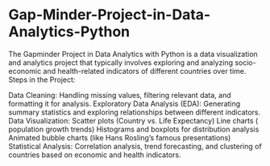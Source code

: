 # Gap-Minder-Project-in-Data-Analytics-Python
The Gapminder Project in Data Analytics with Python is a data visualization and analytics project that typically involves exploring and analyzing socio-economic and health-related indicators of different countries over time.
Steps in the Project:

Data Cleaning: Handling missing values, filtering relevant data, and formatting it for analysis.
Exploratory Data Analysis (EDA): Generating summary statistics and exploring relationships between different indicators.
Data Visualization:
Scatter plots (Country vs. Life Expectancy)
Line charts ( population growth trends)
Histograms and boxplots for distribution analysis
Animated bubble charts (like Hans Rosling’s famous presentations)
Statistical Analysis: Correlation analysis, trend forecasting, and clustering of countries based on economic and health indicators.
